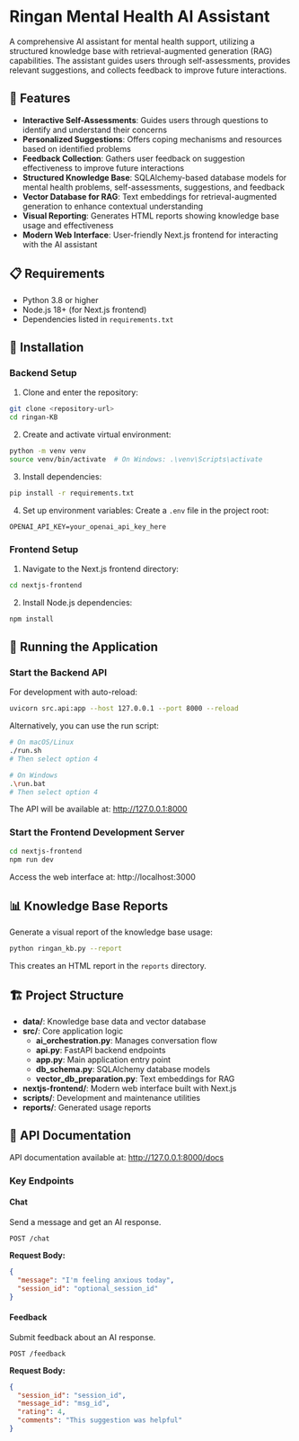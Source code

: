 # Ringan Mental Health AI Assistant

A comprehensive AI assistant for mental health support, utilizing a structured knowledge base with retrieval-augmented generation (RAG) capabilities. The assistant guides users through self-assessments, provides relevant suggestions, and collects feedback to improve future interactions.

## 🌟 Features

- **Interactive Self-Assessments**: Guides users through questions to identify and understand their concerns
- **Personalized Suggestions**: Offers coping mechanisms and resources based on identified problems
- **Feedback Collection**: Gathers user feedback on suggestion effectiveness to improve future interactions
- **Structured Knowledge Base**: SQLAlchemy-based database models for mental health problems, self-assessments, suggestions, and feedback
- **Vector Database for RAG**: Text embeddings for retrieval-augmented generation to enhance contextual understanding
- **Visual Reporting**: Generates HTML reports showing knowledge base usage and effectiveness
- **Modern Web Interface**: User-friendly Next.js frontend for interacting with the AI assistant

## 📋 Requirements

- Python 3.8 or higher
- Node.js 18+ (for Next.js frontend)
- Dependencies listed in `requirements.txt`

## 🔧 Installation

### Backend Setup

1. Clone and enter the repository:
```bash
git clone <repository-url>
cd ringan-KB
```

2. Create and activate virtual environment:
```bash
python -m venv venv
source venv/bin/activate  # On Windows: .\venv\Scripts\activate
```

3. Install dependencies:
```bash
pip install -r requirements.txt
```

4. Set up environment variables:
Create a `.env` file in the project root:
```
OPENAI_API_KEY=your_openai_api_key_here
```

### Frontend Setup

1. Navigate to the Next.js frontend directory:
```bash
cd nextjs-frontend
```

2. Install Node.js dependencies:
```bash
npm install
```

## 🚀 Running the Application

### Start the Backend API

For development with auto-reload:
```bash
uvicorn src.api:app --host 127.0.0.1 --port 8000 --reload
```

Alternatively, you can use the run script:
```bash
# On macOS/Linux
./run.sh 
# Then select option 4

# On Windows
.\run.bat
# Then select option 4
```
The API will be available at: http://127.0.0.1:8000

### Start the Frontend Development Server

```bash
cd nextjs-frontend
npm run dev
```
Access the web interface at: http://localhost:3000

## 📊 Knowledge Base Reports

Generate a visual report of the knowledge base usage:
```bash
python ringan_kb.py --report
```
This creates an HTML report in the `reports` directory.

## 🏗️ Project Structure

- **data/**: Knowledge base data and vector database
- **src/**: Core application logic
  - **ai_orchestration.py**: Manages conversation flow
  - **api.py**: FastAPI backend endpoints
  - **app.py**: Main application entry point
  - **db_schema.py**: SQLAlchemy database models
  - **vector_db_preparation.py**: Text embeddings for RAG
- **nextjs-frontend/**: Modern web interface built with Next.js
- **scripts/**: Development and maintenance utilities
- **reports/**: Generated usage reports

## 🔄 API Documentation

API documentation available at: http://127.0.0.1:8000/docs

### Key Endpoints

#### Chat
Send a message and get an AI response.

```http
POST /chat
```

**Request Body:**
```json
{
  "message": "I'm feeling anxious today",
  "session_id": "optional_session_id"
}
```

#### Feedback
Submit feedback about an AI response.

```http
POST /feedback
```

**Request Body:**
```json
{
  "session_id": "session_id",
  "message_id": "msg_id",
  "rating": 4,
  "comments": "This suggestion was helpful"
}
```
